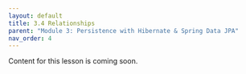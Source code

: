 ```yaml
---
layout: default
title: 3.4 Relationships
parent: "Module 3: Persistence with Hibernate & Spring Data JPA"
nav_order: 4
---
```


Content for this lesson is coming soon.
